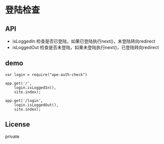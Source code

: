 登陆检查
========================

## API

+ isLoggedIn   检查是否已登陆，如果已登陆执行next()，未登陆转向redirect
+ isLoggedOut  检查是否未登陆，如果未登陆执行next()，已登陆转向redirect

## demo
```{javascript}
var login = require("ape-auth-check")

app.get('/',
    login.isLoggedIn(),
    site.index);

app.get('/login',
    login.isLoggedOut(),
    site.index);
```

## License

private

